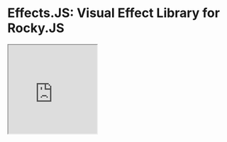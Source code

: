 # Effects.JS: Visual Effect Library for Rocky.JS
<iframe src="http://codecorner.galanter.net/pebble/rockyjs/effectsjs/effectsjs.html" width="200" height="200"></iframe>
